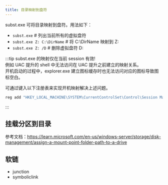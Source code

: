```yaml
---
title: 目录映射到盘符
---
```

subst.exe 可将目录映射到盘符。用法如下：
- `subst.exe`                     # 列出当前所有的虚拟盘符
- `subst.exe Z: C:\DirName`       # 将 C:\DirName 映射到 Z:
- `subst.exe Z: /D`               # 删除虚拟盘符 D:

:::tip
subst.exe 的映射仅在当前 session 有效!  
例如 UAC 提升的 shell 中无法访问在 UAC 提升之前建立的映射关系。  
开机启动的过程中，explorer.exe 建立图标缓存时也无法访问对应的图标导致图标空白。

可通过键入以下注册表来实现开机映射解决上述问题。
```powershell
reg add "HKEY_LOCAL_MACHINE\SYSTEM\CurrentControlSet\Control\Session Manager\DOS Devices" /v Z: /t REG_SZ /d "\??\C:\DirName" /f
```
:::


## 挂载分区到目录

参考文档：https://learn.microsoft.com/en-us/windows-server/storage/disk-management/assign-a-mount-point-folder-path-to-a-drive

## 软链

- junction
- symboliclink

